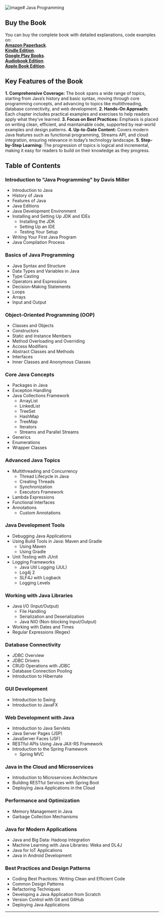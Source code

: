 ![image](https://github.com/user-attachments/assets/10ec82b8-4a76-4543-b0ca-083be546b1f6)# Java Programming

## Buy the Book

You can buy the complete book with detailed explanations, code examples on:  
**[Amazon Paperback](https://www.amazon.com/dp/B0DPCDFTNB)**.  
**[Kindle Edition](https://www.amazon.com/dp/B0DPBLPB9W)**.  
**[Google Play Books](https://play.google.com/store/books/details?id=Dik0EQAAQBAJ)**.  
**[Audiobook Edition](https://play.google.com/store/audiobooks/details?id=AQAAAEDywxWD9M)**.  
**[Apple Book Edition](https://books.apple.com/us/book/programming-in-python/id6738776486)**.  

## Key Features of the Book
**1.	Comprehensive Coverage:** The book spans a wide range of topics, starting from Java’s history and basic syntax, moving through core programming concepts, and advancing to topics like multithreading, database connectivity, and web development.
**2.	Hands-On Approach:** Each chapter includes practical examples and exercises to help readers apply what they’ve learned.
**3.	Focus on Best Practices:** Emphasis is placed on writing clean, efficient, and maintainable code, supported by real-world examples and design patterns.
**4.	Up-to-Date Content:** Covers modern Java features such as functional programming, Streams API, and cloud integration, ensuring relevance in today’s technology landscape.
**5.	Step-by-Step Learning:** The progression of topics is logical and incremental, making it easy for readers to build on their knowledge as they progress.



## Table of Contents

### Introduction to "Java Programming" by Davis Miller
- Introduction to Java
- History of Java
- Features of Java
- Java Editions
- Java Development Environment
- Installing and Setting Up JDK and IDEs
  - Installing the JDK
  - Setting Up an IDE
  - Testing Your Setup
- Writing Your First Java Program
- Java Compilation Process

### Basics of Java Programming
- Java Syntax and Structure
- Data Types and Variables in Java
- Type Casting
- Operators and Expressions
- Decision-Making Statements
- Loops
- Arrays
- Input and Output

### Object-Oriented Programming (OOP)
- Classes and Objects
- Constructors
- Static and Instance Members
- Method Overloading and Overriding
- Access Modifiers
- Abstract Classes and Methods
- Interfaces
- Inner Classes and Anonymous Classes

### Core Java Concepts
- Packages in Java
- Exception Handling
- Java Collections Framework
  - ArrayList
  - LinkedList
  - TreeSet
  - HashMap
  - TreeMap
  - Iterators
  - Streams and Parallel Streams
- Generics
- Enumerations
- Wrapper Classes

### Advanced Java Topics
- Multithreading and Concurrency
  - Thread Lifecycle in Java
  - Creating Threads
  - Synchronization
  - Executors Framework
- Lambda Expressions
- Functional Interfaces
- Annotations
  - Custom Annotations

### Java Development Tools
- Debugging Java Applications
- Using Build Tools in Java: Maven and Gradle
  - Using Maven
  - Using Gradle
- Unit Testing with JUnit
- Logging Frameworks
  - Java Util Logging (JUL)
  - Log4j 2
  - SLF4J with Logback
  - Logging Levels

### Working with Java Libraries
- Java I/O (Input/Output)
  - File Handling
  - Serialization and Deserialization
  - Java NIO (Non-blocking Input/Output)
- Working with Dates and Times
- Regular Expressions (Regex)

### Database Connectivity
- JDBC Overview
- JDBC Drivers
- CRUD Operations with JDBC
- Database Connection Pooling
- Introduction to Hibernate

### GUI Development
- Introduction to Swing
- Introduction to JavaFX

### Web Development with Java
- Introduction to Java Servlets
- Java Server Pages (JSP)
- JavaServer Faces (JSF)
- RESTful APIs Using Java JAX-RS Framework
- Introduction to the Spring Framework
  - Spring MVC

### Java in the Cloud and Microservices
- Introduction to Microservices Architecture
- Building RESTful Services with Spring Boot
- Deploying Java Applications in the Cloud

### Performance and Optimization
- Memory Management in Java
- Garbage Collection Mechanisms

### Java for Modern Applications
- Java and Big Data: Hadoop Integration
- Machine Learning with Java Libraries: Weka and DL4J
- Java for IoT Applications
- Java in Android Development

### Best Practices and Design Patterns
- Coding Best Practices: Writing Clean and Efficient Code
- Common Design Patterns
- Refactoring Techniques
- Developing a Java Application from Scratch
- Version Control with Git and GitHub
- Deploying Java Applications

---

